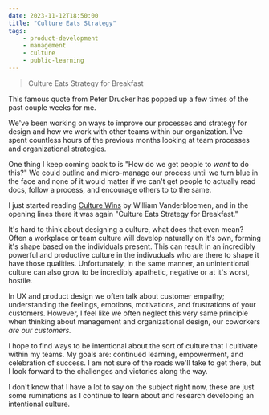 ```yaml
---
date: 2023-11-12T18:50:00
title: "Culture Eats Strategy"
tags: 
    - product-development
    - management
    - culture
    - public-learning
---
```


> Culture Eats Strategy for Breakfast

This famous quote from Peter Drucker has popped up a few times of the past couple weeks for me.

We've been working on ways to improve our processes and strategy for design and how we work with other teams within our organization. I've spent countless hours of the previous months looking at team processes and organizational strategies.

One thing I keep coming back to is "How do we get people to _want_ to do this?" We could outline and micro-manage our process until we turn blue in the face and none of it would matter if we can't get people to actually read docs, follow a process, and encourage others to to the same.

I just started reading [Culture Wins](https://a.co/d/aUR3yr8) by William Vanderbloemen, and in the opening lines there it was again "Culture Eats Strategy for Breakfast."

It's hard to think about designing a culture, what does that even mean? Often a workplace or team culture will develop naturally on it's own, forming it's shape based on the individuals present. This can result in an incredibly powerful and productive culture in the indivuduals who are there to shape it have those qualities. Unfortunately, in the same manner, an unintentional culture can also grow to be incredibly apathetic, negative or at it's worst, hostile.

In UX and product design we often talk about customer empathy; understanding the feelings, emotions, motivations, and frustrations of your customers. However, I feel like we often neglect this very same principle when thinking about management and organizational design, our coworkers  _are our customers._

I hope to find ways to be intentional about the sort of culture that I cultivate within my teams. My goals are: continued learning, empowerment, and celebration of success. I am not sure of the roads we'll take to get there, but I look forward to the challenges and victories along the way.

I don't know that I have a lot to say on the subject right now, these are just some ruminations as I continue to learn about and research developing an intentional culture.